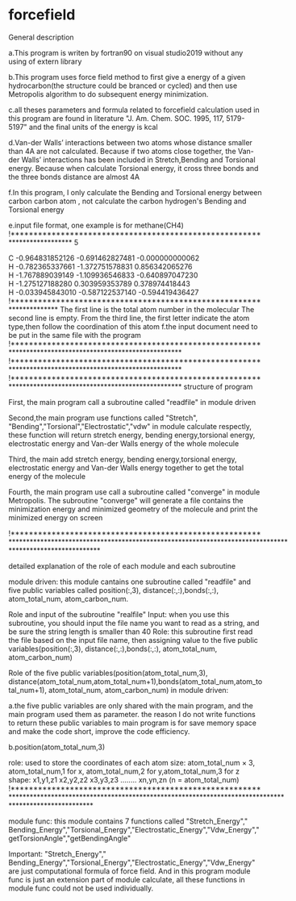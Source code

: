# forcefield

General description

a.This program is writen by fortran90 on visual studio2019 without any using of extern library

b.This program uses force field method to first give a energy of a given hydrocarbon(the structure could be branced or cycled) and then use Metropolis algorithm to do subsequent energy minimization.

c.all theses parameters and formula related to forcefield calculation used in this program are found in literature "J. Am. Chem. SOC. 1995, 117, 5179-5197" and the final units of the energy is kcal

d.Van-der Walls’ interactions between two atoms whose distance smaller than 4A are not calculated. Because if two atoms close together, the Van-der Walls’ interactions has been included in Stretch,Bending and Torsional energy. Because when calculate Torsional energy, it cross three bonds and the three bonds distance are almost 4A

f.In this program, I only calculate the Bending and Torsional energy between carbon carbon atom , not calculate the carbon hydrogen's Bending and Torsional energy

e.input file format, one example is for methane(CH4)
!*************************************************************************
5

C      -0.964831852126      -0.691462827481      -0.000000000062    
H      -0.782365337661      -1.372751578831       0.856342065276    
H      -1.767889039149      -1.109936546833      -0.640897047230    
H      -1.275127188280       0.303959353789       0.378974418443    
H      -0.033945843010      -0.587122537140      -0.594419436427    
!*********************************************************************
The first line is the total atom number in the molecular
The second line is empty.
From the third line, the first letter indicate the atom type,then follow the coordination of this atom
f.the input document need to be put in the same file with the program
!********************************************************************************************************
!********************************************************************************************************
!********************************************************************************************************
structure of program

First, the main program call a subroutine called "readfile" in module driven

Second,the main program use functions called "Stretch", "Bending","Torsional","Electrostatic","vdw" in module calculate respectly, these function will return stretch energy, bending energy,torsional energy, electrostatic energy and Van-der Walls energy of the whole molecule 

Third, the main add stretch energy, bending energy,torsional energy, electrostatic energy and Van-der Walls energy together to get the total energy of the molecule

Fourth, the main program use call a subroutine called "converge" in module Metropolis. The subroutine "converge" will generate a file contains the minimization energy and minimized geometry of the molecule and print the minimized energy on screen

!****************************************************************************************************************************************************************

detailed explanation of the role of each module and each subroutine

module driven:
         this module cantains one subroutine called "readfile" and five public variables called position(:,3), distance(:,:),bonds(:,:),  atom_total_num, atom_carbon_num. 
         
Role and input of the subroutine "realfile"
Input: when you use this subroutine, you should input the file name you want to read as a string, and be sure the string length is smaller than 40
Role: this subroutine first read the file based on the input file name, then assigning value to the five public variables(position(:,3), distance(:,:),bonds(:,:),  atom_total_num, atom_carbon_num)

Role of the five public variables(position(atom_total_num,3), distance(atom_total_num,atom_total_num+1),bonds(atom_total_num,atom_total_num+1),  atom_total_num, atom_carbon_num) in module driven:

a.the five public variables are only shared with the main program, and the main program used them as parameter. the reason I do not write functions to return these public variables to main program is for save memory space and make the code short, improve the code efficiency.

b.position(atom_total_num,3)

role: used to store the coordinates of each atom
size: atom_total_num × 3, atom_total_num,1 for x, atom_total_num,2 for y,atom_total_num,3 for z
shape: x1,y1,z1
       x2,y2,z2
       x3,y3,z3
       ........
       xn,yn,zn  (n = atom_total_num)
!*************************************************************************************************************************************************************

module func:
this module contains 7 functions called "Stretch_Energy"," Bending_Energy","Torsional_Energy","Electrostatic_Energy","Vdw_Energy","getTorsionAngle","getBendingAngle"

Important: "Stretch_Energy"," Bending_Energy","Torsional_Energy","Electrostatic_Energy","Vdw_Energy" are just computational formula of force field. And in this program module func is just an extension part of module calculate, all these functions in module func could not be used individually.









